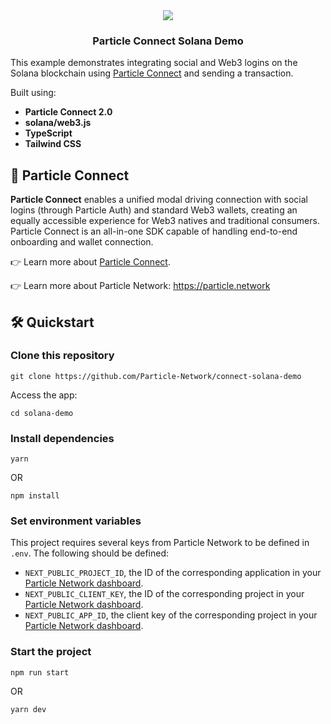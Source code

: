 <div align="center">
  <a href="https://particle.network/">
    <img src="https://i.imgur.com/xmdzXU4.png" />
  </a>
  <h3>
    Particle Connect Solana Demo
  </h3>
</div>

This example demonstrates integrating social and Web3 logins on the Solana blockchain using [Particle Connect](https://developers.particle.network/api-reference/connect/desktop/web)  and sending a transaction. 

Built using:

- **Particle Connect 2.0**
- **solana/web3.js**
- **TypeScript**
- **Tailwind CSS**

## 🔑 Particle Connect

**Particle Connect** enables a unified modal driving connection with social logins (through Particle Auth) and standard Web3 wallets, creating an equally accessible experience for Web3 natives and traditional consumers. Particle Connect is an all-in-one SDK capable of handling end-to-end onboarding and wallet connection.

👉 Learn more about [Particle Connect](https://developers.particle.network/api-reference/connect/desktop/web).

👉 Learn more about Particle Network: https://particle.network

## 🛠️ Quickstart

### Clone this repository

```
git clone https://github.com/Particle-Network/connect-solana-demo
```

Access the app:

```
cd solana-demo
```

### Install dependencies

```
yarn
```
OR
```
npm install
```

### Set environment variables
This project requires several keys from Particle Network to be defined in `.env`. The following should be defined:

- `NEXT_PUBLIC_PROJECT_ID`, the ID of the corresponding application in your [Particle Network dashboard](https://dashboard.particle.network/#/applications).
- `NEXT_PUBLIC_CLIENT_KEY`, the ID of the corresponding project in your [Particle Network dashboard](https://dashboard.particle.network/#/applications).
- `NEXT_PUBLIC_APP_ID`, the client key of the corresponding project in your [Particle Network dashboard](https://dashboard.particle.network/#/applications).

### Start the project
```
npm run start
```
OR
```
yarn dev
```
